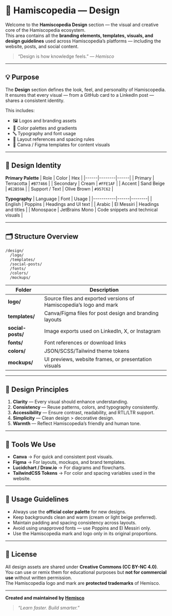 # 🎨 Hamiscopedia — Design

Welcome to the **Hamiscopedia Design** section — the visual and creative core of the Hamiscopedia ecosystem.  
This area contains all the **branding elements, templates, visuals, and design guidelines** used across Hamiscopedia’s platforms — including the website, posts, and social content.

> “Design is how knowledge feels.” — *Hemisco*

---

## 💡 Purpose

The **Design** section defines the look, feel, and personality of Hamiscopedia.  
It ensures that every visual — from a GitHub card to a LinkedIn post — shares a consistent identity.

This includes:
- 🖼️ Logos and branding assets  
- 🎨 Color palettes and gradients  
- 🔤 Typography and font usage  
- 🧱 Layout references and spacing rules  
- 🧩 Canva / Figma templates for content visuals  

---

## 🧩 Design Identity

**Primary Palette**
| Role | Color | Hex |
|------|--------|------|
| Primary | Terracotta | `#B77466` |
| Secondary | Cream | `#FFE1AF` |
| Accent | Sand Beige | `#E2B59A` |
| Support / Text | Olive Brown | `#957C62` |

**Typography**
| Language | Font | Usage |
|-----------|------|--------|
| English | Poppins | Headings and UI text |
| Arabic | El Messiri | Headings and titles |
| Monospace | JetBrains Mono | Code snippets and technical visuals |

---

## 🗂️ Structure Overview

```
/design/
  /logo/
  /templates/
  /social-posts/
  /fonts/
  /colors/
  /mockups/
```

| Folder | Description |
|---------|--------------|
| **logo/** | Source files and exported versions of Hamiscopedia’s logo and mark |
| **templates/** | Canva/Figma files for post design and branding layouts |
| **social-posts/** | Image exports used on LinkedIn, X, or Instagram |
| **fonts/** | Font references or download links |
| **colors/** | JSON/SCSS/Tailwind theme tokens |
| **mockups/** | UI previews, website frames, or presentation visuals |

---

## 🧱 Design Principles

1. **Clarity** — Every visual should enhance understanding.  
2. **Consistency** — Reuse patterns, colors, and typography consistently.  
3. **Accessibility** — Ensure contrast, readability, and RTL/LTR support.  
4. **Simplicity** — Clean design > decorative design.  
5. **Warmth** — Reflect Hamiscopedia’s friendly and human tone.

---

## 🧰 Tools We Use

- **Canva** → For quick and consistent post visuals.  
- **Figma** → For layouts, mockups, and brand templates.  
- **Lucidchart / Draw.io** → For diagrams and flowcharts.  
- **TailwindCSS Tokens** → For color and spacing variables used in the website.  

---

## 📘 Usage Guidelines

- Always use the **official color palette** for new designs.  
- Keep backgrounds clean and warm (cream or light beige preferred).  
- Maintain padding and spacing consistency across layouts.  
- Avoid using unapproved fonts — use Poppins and El Messiri only.  
- Use the Hamiscopedia mark and logo only in its original proportions.

---

## 📜 License

All design assets are shared under **Creative Commons (CC BY-NC 4.0)**.  
You can use or remix them for educational purposes but **not for commercial use** without written permission.  
The Hamiscopedia logo and mark are **protected trademarks** of Hemisco.

---

**Created and maintained by [Hemisco](https://github.com/hemisco)**  
> *“Learn faster. Build smarter.”*
